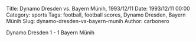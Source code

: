 Title: Dynamo Dresden vs. Bayern Münih, 1993/12/11
Date: 1993/12/11 00:00
Category: sports
Tags: football, football scores, Dynamo Dresden, Bayern Münih
Slug: dynamo-dresden-vs-bayern-munih
Author: carbonero


Dynamo Dresden 1 - 1 Bayern Münih
